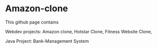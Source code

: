 # Amazon-clone
This github page contains

Webdev projects:
Amazon clone,
Hotstar Clone,
Fitness Website Clone,

Java Project:
Bank-Management System
